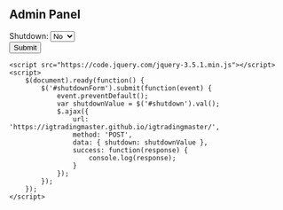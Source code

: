 
<html lang="en">
<head>
    <meta charset="UTF-8">
    <meta name="viewport" content="width=device-width, initial-scale=1.0">
    <title>Admin Page</title>
    <link rel="stylesheet" href="https://stackpath.bootstrapcdn.com/bootstrap/4.5.2/css/bootstrap.min.css">
</head>
<body>
    <div class="container mt-5">
        <h2>Admin Panel</h2>
        <form id="shutdownForm" action="https://igtradingmaster.github.io/igtradingmaster/" method="post">
            <div class="form-group">
                <label for="shutdown">Shutdown:</label>
                <select class="form-control" id="shutdown" name="shutdown">
                    <option value="no">No</option>
                    <option value="yes">Yes</option>
                </select>
            </div>
            <button type="submit" class="btn btn-primary">Submit</button>
        </form>
    </div>
    
    <script src="https://code.jquery.com/jquery-3.5.1.min.js"></script>
    <script>
        $(document).ready(function() {
            $('#shutdownForm').submit(function(event) {
                event.preventDefault();
                var shutdownValue = $('#shutdown').val();
                $.ajax({
                    url: 'https://igtradingmaster.github.io/igtradingmaster/',
                    method: 'POST',
                    data: { shutdown: shutdownValue },
                    success: function(response) {
                        console.log(response);
                    }
                });
            });
        });
    </script>
</body>
</html>
